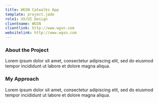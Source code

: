 ```yaml
---
title: WGSN Catwalks App
template: project.jade
role1: UX/UI Design
clientname: WGSN
clientlink: http://www.wgsn.com
websitelink: http://www.wgsn.com
---
```


<div class="col-xs-12 col-sm-6 block-bot-md">
  <h3>About the Project</h3>
  <p>Lorem ipsum dolor sit amet, consectetur adipiscing elit, sed do eiusmod tempor incididunt ut labore et dolore magna aliqua.</p>
</div>

<div class="col-xs-12 col-sm-6 block-bot-md">
  <h3>My Approach</h3>
  <p>Lorem ipsum dolor sit amet, consectetur adipiscing elit, sed do eiusmod tempor incididunt ut labore et dolore magna aliqua.</p>
</div>